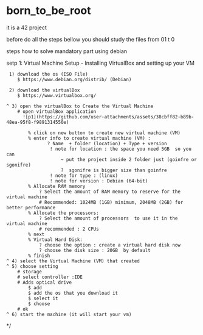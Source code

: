 # born_to_be_root
it is a 42 project

before do all the steps bellow you should study the files from 01 t 0

steps how to solve mandatory part using debian

setp 1: Virtual Machine Setup - Installing VirtualBox and setting up your VM

     1) download the os (ISO File) 
        $ https://www.debian.org/distrib/ (Debian)
        
     2) download the virtualBox 
        $ https://www.virtualbox.org/
        
    ^ 3) open the virtualBox to Create the Virtual Machine
        # open virtualBox application
          ![p1](https://github.com/user-attachments/assets/38cbff82-b89b-48ea-95f8-f9891314550e)

            % click on new button to create new virtual machine (VM)
            % enter info to create virtual machine (VM) : 
                   ? Name  + folder (location) + Type + version
                    ! note for location : the space you need 5GB  so you can 
                        ~ put the project inside 2 folder just (goinfre or sgonifre)
                        ?  sgonifre is bigger size than goinfre 
                    ! note for type : (linux)
                    ! note for version : Debian (64-bit)
            % Allocate RAM memory
                ? Select the amount of RAM memory to reserve for the virtual machine
                # Recommended: 1024MB (1GB) minimum, 2048MB (2GB) for better performance
            % Allocate the processors:
                ? Select the amount of processors  to use it in the virtual machine  
                # recommended : 2 CPUs
            % next
            % Virtual Hard Disk:
                ? choose the option : create a virtual hard disk now 
                ? choose the disk size : 20GB  by default
            % finish
    ^ 4) select the Virtual Machine (VM) that created 
    ^ 5) choose setting
        # storage 
        # select controller :IDE
        # Adds optical drive
            $ add 
            $ add the os that you download it 
            $ select it 
            $ choose
        # ok  
    ^ 6) start the machine (it will start your vm)
*/
